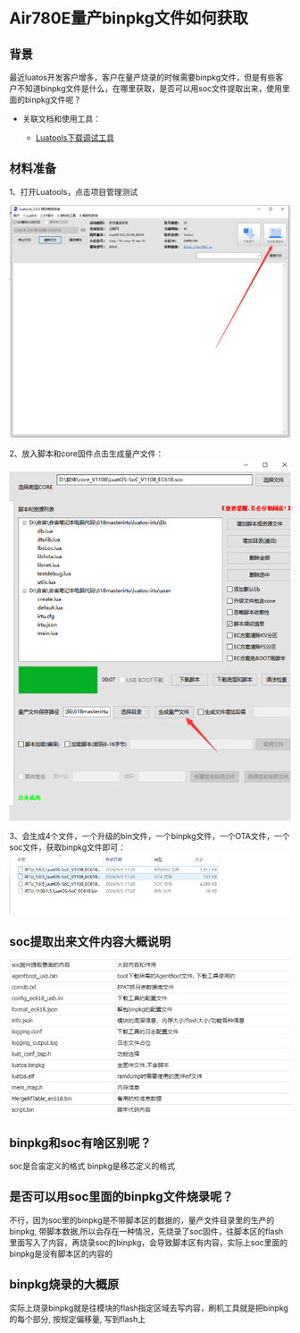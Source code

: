 # Air780E量产binpkg文件如何获取

## 背景

最近luatos开发客户增多，客户在量产烧录的时候需要binpkg文件，但是有些客户不知道binpkg文件是什么，在哪里获取，是否可以用soc文件提取出来，使用里面的binpkg文件呢？

- 关联文档和使用工具：

  - [Luatools下载调试工具](https://gitee.com/openLuat/luatos-doc-pool/blob/master/doc/开发工具及使用说明/Luatools下载调试工具.md)
  

## 材料准备

1、打开Luatools，点击项目管理测试

![image-1725444285001.jpg](./image/1725444285001.jpg)

2、放入脚本和core固件点击生成量产文件：
![image-1725444434348.jpg](./image/1725444434348.jpg)

3、会生成4个文件，一个升级的bin文件，一个binpkg文件，一个OTA文件，一个soc文件，获取binpkg文件即可：
![image-1725444524467.jpg](./image/1725444524467.jpg)

## soc提取出来文件内容大概说明
![image-1725444636030.jpg](./image/1725444636030.jpg)

## binpkg和soc有啥区别呢？
  soc是合宙定义的格式
  binpkg是移芯定义的格式

## 是否可以用soc里面的binpkg文件烧录呢？
不行，因为soc里的binpkg是不带脚本区的数据的，量产文件目录里的生产的binpkg, 带脚本数据,所以会存在一种情况，先烧录了soc固件，往脚本区的flash里面写入了内容，再烧录soc的binpkg，会导致脚本区有内容，实际上soc里面的binpkg是没有脚本区的内容的

## binpkg烧录的大概原
实际上烧录binpkg就是往模块的flash指定区域去写内容，刷机工具就是把binpkg的每个部分, 按规定偏移量, 写到flash上





